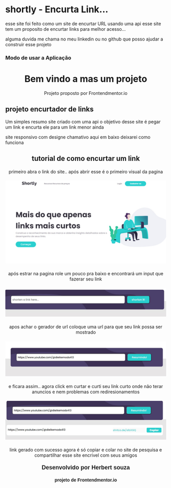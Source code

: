 # shortly - Encurta Link...
 esse site foi feito como um site de encurtar URL usando uma api esse site tem um proposito de encurtar links para melhor acesso...

alguma duvida me chama no meu linkedin ou no github que posso ajudar a construir esse projeto 



### Modo de usar a Aplicação


 <h1 align="center">Bem vindo a mas um projeto</h1>
    <p align="center">Projeto proposto por Frontendmentor.io</p>

<div>
    <h2>projeto encurtador de links</h2>
    <p>Um simples resumo site criado com uma api o objetivo desse site é pegar um link e encurta ele para um link menor ainda</p>
    <p>site responsivo com designe chamativo aqui em baixo deixarei como funciona</p>
</div>
<div align="center">
    <h2>tutorial de como encurtar um link</h2>
    <p style="margin: 20px auto;">primeiro abra o link do site.. após abrir esse é o primeiro visual da pagina</p>
    <img src="./Demonstração/img/paginainicial.jpeg" alt="pagina inicial da aplicação" title="primeiro contato com o usuario"/>
    <p style="margin: 20px auto;">após estrar na pagina role um pouco pra baixo e encontrará um input que fazerar seu link</p>
    <img src="./Demonstração/img/gerador.jpeg" alt="gerador de url" title="painel que gerar url" />
    <p style="margin: 20px auto;">apos achar o gerador de url coloque uma url para que seu link possa ser mostrado </p>
    <img src="./Demonstração/img/geradorcurl.jpeg" alt="link no gerador" title="url no gerador de links" />
    <p style="margin: 20px auto;">e ficara assim.. agora click em curtar e curti seu link curto onde não terar anuncios e nem problemas com rediresionamentos</p>
    <img src="./Demonstração/img/true.jpeg" alt="link gerado com sucesso" title="link gerado com sucesso">
    <p style="margin: 20px auto;">link gerado com sucesso agora é só copiar e colar no site de pesquisa e compartilhar esse site encrivel com seus amigos</p>
</div>

<h3 style="margin: 20px auto; text-align: center; font: 900 18px Arial;">Desenvolvido por Herbert souza</h3>
<p style="text-align: center; font: bold 14px Arial;">projeto de Frontendmentor.io</p>
